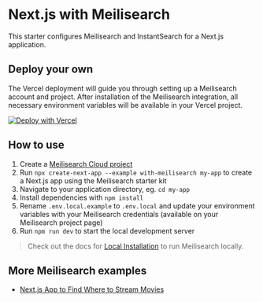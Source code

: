 # Next.js with Meilisearch

This starter configures Meilisearch and InstantSearch for a Next.js application.

## Deploy your own

The Vercel deployment will guide you through setting up a Meilisearch account and project. After installation of the Meilisearch integration, all necessary environment variables will be available in your Vercel project.

[![Deploy with Vercel](https://vercel.com/button)](https://vercel.com/new/clone?repository-url=https://github.com/vercel/next.js/tree/canary/examples/with-meilisearch&project-name=with-meilisearch&repository-name=with-meilisearch)

## How to use

1. Create a [Meilisearch Cloud project](https://cloud.meilisearch.com)
1. Run `npx create-next-app --example with-meilisearch my-app` to create a Next.js app using the Meilisearch starter kit
1. Navigate to your application directory, eg. `cd my-app`
1. Install dependencies with `npm install`
1. Rename `.env.local.example` to `.env.local` and update your environment variables with your Meilisearch credentials (available on your Meilisearch project page)
1. Run `npm run dev` to start the local development server

> Check out the docs for [Local Installation](https://www.meilisearch.com/docs/learn/getting_started/installation#local-installation) to run Meilisearch locally.

## More Meilisearch examples

- [Next.js App to Find Where to Stream Movies](https://github.com/meilisearch/demo-movies)
